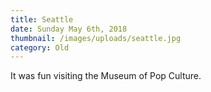 ```yaml
---
title: Seattle
date: Sunday May 6th, 2018
thumbnail: /images/uploads/seattle.jpg
category: Old
---
```


It was fun visiting the Museum of Pop Culture.
